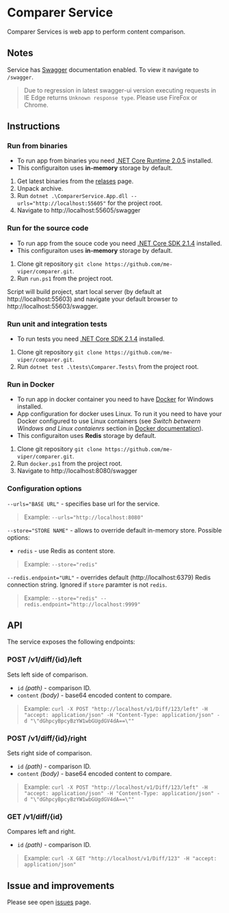 # Comparer Service
Comparer Services is web app to perform content comparison.
## Notes
Service has [Swagger](https://swagger.io/) documentation enabled. To view it navigate to `/swagger`.
> Due to regression in latest swagger-ui version executing requests in IE Edge returns `Unknown response type`. Please use FireFox or Chrome.

## Instructions
### Run from binaries
* To run app from binaries you need [.NET Core Runtime 2.0.5](https://www.microsoft.com/net/download/Windows/run) installed.
* This configuraiton uses **in-memory** storage by default.

1. Get latest binaries from the [relases](https://github.com/me-viper/comparer/releases) page.
2. Unpack archive.
3. Run `dotnet .\ComparerService.App.dll --urls="http://localhost:55605"` for the project root.
4. Navigate to http://localhost:55605/swagger

### Run for the source code
* To run app from the souce code you need [.NET Core SDK 2.1.4](https://www.microsoft.com/net/download/windows) installed.
* This configuraiton uses **in-memory** storage by default.

1. Clone git repository `git clone https://github.com/me-viper/comparer.git`.
2. Run `run.ps1` from the project root.

Script will build project, start local server (by default at http://localhost:55603) and navigate your default browser to http://localhost:55603/swagger.

### Run unit and integration tests
* To run tests you need [.NET Core SDK 2.1.4](https://www.microsoft.com/net/download/windows) installed.
1. Clone git repository `git clone https://github.com/me-viper/comparer.git`.
2. Run `dotnet test .\tests\Comparer.Tests\` from the project root.

### Run in Docker
* To run app in docker container you need to have [Docker](https://store.docker.com/editions/community/docker-ce-desktop-windows) for Windows installed.
* App configuration for docker uses Linux. To run it you need to have your Docker configured to use Linux containers 
(see *Switch betweern Windows and Linux contaienrs* section in [Docker documentation](https://docs.docker.com/docker-for-windows/#switch-between-windows-and-linux-containers)).
* This configuraiton uses **Redis** storage by default.

1. Clone git repository `git clone https://github.com/me-viper/comparer.git`.
2. Run `docker.ps1` from the project root.
3. Navigate to http://localhost:8080/swagger

### Configuration options
`--urls="BASE URL"` - specifies base url for the service.
> Example: `--urls="http://localhost:8080"`

`--store="STORE NAME"` - allows to override default in-memory store. Possible options:
* `redis` - use Redis as content store.
> Example: `--store="redis"`

`--redis.endpoint="URL"` - overrides default (http://localhost:6379) Redis connection string. Ignored if `store` paramter is not `redis`.
> Example: `--store="redis" --redis.endpoint="http://localhost:9999"`

## API
The service exposes the following endpoints:
### POST /v1/diff/{id}/left
Sets left side of comparison.
* `id` *(path)* - comparison ID.
* `content` *(body)* - base64 encoded content to compare.
> Example: `curl -X POST "http://localhost/v1/Diff/123/left" -H "accept: application/json" -H "Content-Type: application/json" -d "\"dGhpcyBpcyBzYW1wbGUgdGV4dA==\""`
### POST /v1/diff/{id}/right
Sets right side of comparison.
* `id` *(path)* - comparison ID.
* `content` *(body)* - base64 encoded content to compare.
> Example: `curl -X POST "http://localhost/v1/Diff/123/left" -H "accept: application/json" -H "Content-Type: application/json" -d "\"dGhpcyBpcyBzYW1wbGUgdGV4dA==\""`
### GET /v1/diff/{id}
Compares left and right.
* `id` *(path)* - comparison ID.
> Example: `curl -X GET "http://localhost/v1/Diff/123" -H "accept: application/json"`

## Issue and improvements
Please see open [issues](https://github.com/me-viper/comparer/issues) page.